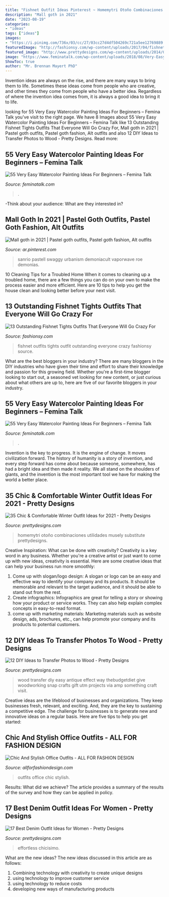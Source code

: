 ```yaml
---
title: "Fishnet Outfit Ideas Pinterest ~ Homemytri Otoño Combinaciones Utilidades Musely Substitute Prettydesigns"
description: "Mall goth in 2021"
date: "2023-08-19"
categories:
- "ideas"
tags: ["ideas"]
images:
- "https://i.pinimg.com/736x/03/cc/27/03cc27d4df504269c721a5ee12769889.jpg"
featuredImage: "http://fashionsy.com/wp-content/uploads/2017/04/fishnet-tights-outfit-1-1.jpg"
featured_image: "http://www.prettydesigns.com/wp-content/uploads/2014/05/Denim-Jumpsuit-Outfit-Idea.jpg"
image: "https://www.feminatalk.com/wp-content/uploads/2018/08/Very-Easy-Watercolor-Painting-Ideas-for-beginners00008.jpg"
ShowToc: true
author: "Mr. Brennan Mayert PhD"
---
```



Invention ideas are always on the rise, and there are many ways to bring them to life. Sometimes these ideas come from people who are creative, and other times they come from people who have a better idea. Regardless of where the invention idea comes from, it is always a good idea to bring it to life.

	

		
looking for 55 Very Easy Watercolor Painting Ideas For Beginners – Femina Talk you've visit to the right page. We have 8 Images about 55 Very Easy Watercolor Painting Ideas For Beginners – Femina Talk like 13 Outstanding Fishnet Tights Outfits That Everyone Will Go Crazy For, Mall goth in 2021 | Pastel goth outfits, Pastel goth fashion, Alt outfits and also 12 DIY Ideas to Transfer Photos to Wood - Pretty Designs. Read more:
		
    
## 55 Very Easy Watercolor Painting Ideas For Beginners – Femina Talk

<img loading=lazy src="https://www.feminatalk.com/wp-content/uploads/2018/08/Very-Easy-Watercolor-Painting-Ideas-for-beginners00012.jpg" onerror="this.onerror=null;this.src='https://tse1.mm.bing.net/th?id=OIP.xVZTKcQQwhbMDw9A0d1K6gHaKe&amp;pid=15.1';" alt="55 Very Easy Watercolor Painting Ideas For Beginners – Femina Talk">

_Source: feminatalk.com_

>. 

	

-Think about your audience: What are they interested in?

    
## Mall Goth In 2021 | Pastel Goth Outfits, Pastel Goth Fashion, Alt Outfits

<img loading=lazy src="https://i.pinimg.com/736x/03/cc/27/03cc27d4df504269c721a5ee12769889.jpg" onerror="this.onerror=null;this.src='https://tse2.mm.bing.net/th?id=OIP.r084Krp_CAPGVJc2kXLFSQHaMY&amp;pid=15.1';" alt="Mall goth in 2021 | Pastel goth outfits, Pastel goth fashion, Alt outfits">

_Source: ar.pinterest.com_

>sanrio pastell swaggy urbanism demoniacult vaporwave roe demonias. 

	

10 Cleaning Tips for a Troubled Home
When it comes to cleaning up a troubled home, there are a few things you can do on your own to make the process easier and more efficient. Here are 10 tips to help you get the house clean and looking better before your next visit.

    
## 13 Outstanding Fishnet Tights Outfits That Everyone Will Go Crazy For

<img loading=lazy src="http://fashionsy.com/wp-content/uploads/2017/04/fishnet-tights-outfit-1-1.jpg" onerror="this.onerror=null;this.src='https://tse1.mm.bing.net/th?id=OIP.k2yI-2Nm89X9ROg0XhcYUgHaLk&amp;pid=15.1';" alt="13 Outstanding Fishnet Tights Outfits That Everyone Will Go Crazy For">

_Source: fashionsy.com_

>fishnet outfits tights outfit outstanding everyone crazy fashionsy source. 

	

What are the best bloggers in your industry?
There are many bloggers in the DIY industries who have given their time and effort to share their knowledge and passion for this growing field. Whether you're a first-time blogger looking to start out, a seasoned vet looking for new content, or just curious about what others are up to, here are five of our favorite bloggers in your industry.

    
## 55 Very Easy Watercolor Painting Ideas For Beginners – Femina Talk

<img loading=lazy src="https://www.feminatalk.com/wp-content/uploads/2018/08/Very-Easy-Watercolor-Painting-Ideas-for-beginners00008.jpg" onerror="this.onerror=null;this.src='https://tse1.mm.bing.net/th?id=OIP.AH5tUitEWk5hzo9oxVb3bAHaJL&amp;pid=15.1';" alt="55 Very Easy Watercolor Painting Ideas For Beginners – Femina Talk">

_Source: feminatalk.com_

>. 

	

Invention is the key to progress. It is the engine of change. It moves civilization forward. The history of humanity is a story of invention, and every step forward has come about because someone, somewhere, has had a bright idea and then made it reality. We all stand on the shoulders of giants, and the invention is the most important tool we have for making the world a better place.

    
## 35 Chic &amp; Comfortable Winter Outfit Ideas For 2021 - Pretty Designs

<img loading=lazy src="https://www.prettydesigns.com/wp-content/uploads/2017/12/35-chic-comfortable-winter-outfit-ideas-for-2018-10.jpg" onerror="this.onerror=null;this.src='https://tse2.mm.bing.net/th?id=OIP.uEdxRsIEmEOfxNnXkboCtAHaHa&amp;pid=15.1';" alt="35 Chic &amp; Comfortable Winter Outfit Ideas for 2021 - Pretty Designs">

_Source: prettydesigns.com_

>homemytri otoño combinaciones utilidades musely substitute prettydesigns. 

	

Creative Inspiration: What can be done with creativity?
Creativity is a key word in any business. Whether you're a creative artist or just want to come up with new ideas, creativity is essential. Here are some creative ideas that can help your business run more smoothly: 
1. Come up with slogan/logo design: A slogan or logo can be an easy and effective way to identify your company and its products. It should be memorable and relevant to the target audience, and it should be able to stand out from the rest. 
2. Create infographics: Infographics are great for telling a story or showing how your product or service works. They can also help explain complex concepts in easy-to-read format. 
3. come up with marketing materials: Marketing materials such as website design, ads, brochures, etc., can help promote your company and its products to potential customers.

    
## 12 DIY Ideas To Transfer Photos To Wood - Pretty Designs

<img loading=lazy src="http://www.prettydesigns.com/wp-content/uploads/2016/12/Wood-Transfer-Pictures.jpg" onerror="this.onerror=null;this.src='https://tse3.mm.bing.net/th?id=OIP.rvEkgFoOdAtuC3JHAF2UhwHaLH&amp;pid=15.1';" alt="12 DIY Ideas to Transfer Photos to Wood - Pretty Designs">

_Source: prettydesigns.com_

>wood transfer diy easy antique effect way thebudgetdiet give woodworking snap crafts gift utm projects via amp something craft visit. 

	

Creative ideas are the lifeblood of businesses and organizations. They keep businesses fresh, relevant, and exciting. And, they are the key to sustaining a competitive edge. The challenge for businesses is to generate new and innovative ideas on a regular basis. Here are five tips to help you get started:

    
## Chic And Stylish Office Outfits - ALL FOR FASHION DESIGN

<img loading=lazy src="https://allforfashiondesign.com/wp-content/uploads/2014/04/sa-17-600x900.jpg" onerror="this.onerror=null;this.src='https://tse1.mm.bing.net/th?id=OIP.igpnZpqpilWilxP5Ggm7tAHaLH&amp;pid=15.1';" alt="Chic And Stylish Office Outfits - ALL FOR FASHION DESIGN">

_Source: allforfashiondesign.com_

>outfits office chic stylish. 

	

Results: What did we achieve?
The article provides a summary of the results of the survey and how they can be applied in policy.

    
## 17 Best Denim Outfit Ideas For Women - Pretty Designs

<img loading=lazy src="http://www.prettydesigns.com/wp-content/uploads/2014/05/Denim-Jumpsuit-Outfit-Idea.jpg" onerror="this.onerror=null;this.src='https://tse1.mm.bing.net/th?id=OIP.jUDjqMexAa4Z6qCje935sQHaKI&amp;pid=15.1';" alt="17 Best Denim Outfit Ideas for Women - Pretty Designs">

_Source: prettydesigns.com_

>effortless chicisimo. 

	

What are the new ideas?
The new ideas discussed in this article are as follows:
1. Combining technology with creativity to create unique designs 
2. using technology to improve customer service 
3. using technology to reduce costs 
4. developing new ways of manufacturing products 

